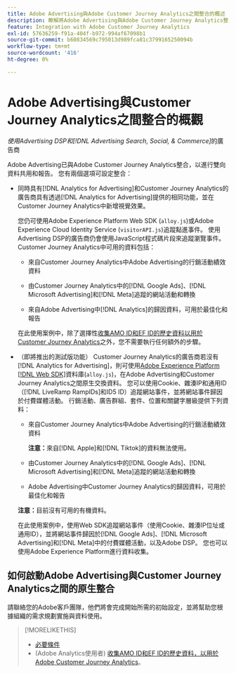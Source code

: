```yaml
---
title: Adobe Advertising與Adobe Customer Journey Analytics之間整合的概述
description: 瞭解將Adobe Advertising與Adobe Customer Journey Analytics整合的選項。
feature: Integration with Adobe Customer Journey Analytics
exl-id: 57636259-f91a-404f-b972-994af67098b1
source-git-commit: b60834569c795013d989fca81c3799165250094b
workflow-type: tm+mt
source-wordcount: '416'
ht-degree: 0%

---
```


# Adobe Advertising與Customer Journey Analytics之間整合的概觀

<!-- title? If I change, change refs throughout -->

*使用Advertising DSP和[!DNL Advertising Search, Social, & Commerce]*&#x200B;的廣告商

Adobe Advertising已與Adobe Customer Journey Analytics整合，以進行雙向資料共用和報告。 您有兩個選項可設定整合：

* 同時具有[!DNL Analytics for Advertising]和Customer Journey Analytics的廣告商具有透過[!DNL Analytics for Advertising]提供的相同功能，並在Customer Journey Analytics中新增視覺效果。

  您仍可使用Adobe Experience Platform Web SDK (`alloy.js`)或Adobe Experience Cloud Identity Service (`visitorAPI.js`)追蹤點進事件。 使用Advertising DSP的廣告商仍會使用JavaScript程式碼片段來追蹤瀏覽事件。 Customer Journey Analytics中可用的資料包括：

   * 來自Customer Journey Analytics中Adobe Advertising的行銷活動績效資料

   * 由Customer Journey Analytics中的[!DNL Google Ads]、[!DNL Microsoft Advertising]和[!DNL Meta]追蹤的網站活動和轉換

   * 來自Adobe Advertising中[!DNL Analytics]的歸因資料，可用於最佳化和報告

  在此使用案例中，除了選擇性[收集AMO ID和EF ID的歷史資料以用於Customer Journey Analytics](/help/integrations/analytics/rvars-to-evars.md)之外，您不需要執行任何額外的步驟。

* （即將推出的測試版功能） Customer Journey Analytics的廣告商若沒有[!DNL Analytics for Advertising]，則可使用[Adobe Experience Platform [!DNL Web SDK]](https://experienceleague.adobe.com/docs/experience-platform/edge/home.html)資料庫(`alloy.js`)，在Adobe Advertising和Customer Journey Analytics之間原生交換資料。 您可以使用Cookie、雜湊IP和通用ID （[!DNL LiveRamp RampIDs]和ID5 ID）追蹤網站事件，並將網站事件歸因於付費媒體活動。 行銷活動、廣告群組、套件、位置和關鍵字層級提供下列資料：

   * 來自Customer Journey Analytics中Adobe Advertising的行銷活動績效資料

     **注意：**&#x200B;來自[!DNL Apple]和[!DNL Tiktok]的資料無法使用。

   * 由Customer Journey Analytics中的[!DNL Google Ads]、[!DNL Microsoft Advertising]和[!DNL Meta]追蹤的網站活動和轉換

   * Adobe Advertising中Customer Journey Analytics的歸因資料，可用於最佳化和報告

  **注意：**&#x200B;目前沒有可用的有機資料。

  在此使用案例中，使用Web SDK追蹤網站事件（使用Cookie、雜湊IP位址或通用ID），並將網站事件歸因於[!DNL Google Ads]、[!DNL Microsoft Advertising]和[!DNL Meta]中的付費媒體活動，以及Adobe DSP。 您也可以使用Adobe Experience Platform進行資料收集。

## 如何啟動Adobe Advertising與Customer Journey Analytics之間的原生整合

請聯絡您的Adobe客戶團隊，他們將會完成開始所需的初始設定，並將幫助您根據組織的需求規劃實施與資料使用。

>[!MORELIKETHIS]
>
>* [必要條件](prerequisites.md)
>* (Adobe Analytics使用者) [收集AMO ID和EF ID的歷史資料，以用於Adobe Customer Journey Analytics](/help/integrations/analytics/rvars-to-evars.md)。
